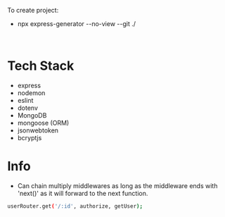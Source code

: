 To create project:
- npx express-generator --no-view --git ./

<br>

# Tech Stack

- express
- nodemon
- eslint
- dotenv
- MongoDB
- mongoose (ORM)
- jsonwebtoken
- bcryptjs

# Info

- Can chain multiply middlewares as long as the middleware ends with 'next()' as it will forward to the next function. 

```bash
userRouter.get('/:id', authorize, getUser);
```